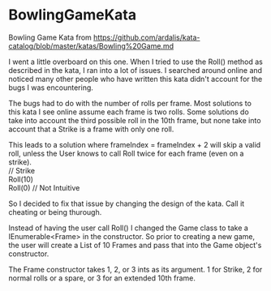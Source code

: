 # BowlingGameKata
Bowling Game Kata from https://github.com/ardalis/kata-catalog/blob/master/katas/Bowling%20Game.md

I went a little overboard on this one.  When I tried to use the Roll() method as described in the kata, I ran into a lot of issues.
I searched around online and noticed many other people who have written this kata didn't account for the bugs I was encountering.

The bugs had to do with the number of rolls per frame.  Most solutions to this kata I see online assume each frame is two rolls.
Some solutions do take into account the third possible roll in the 10th frame, but none take into account that a Strike is a frame with only one roll.

This leads to a solution where frameIndex = frameIndex + 2 will skip a valid roll, unless the User knows to call Roll twice for each frame (even on a strike). </br>
// Strike </br>
Roll(10) </br>
Roll(0) // Not Intuitive </br>

So I decided to fix that issue by changing the design of the kata.  Call it cheating or being thurough.

Instead of having the user call Roll() I changed the Game class to take a IEnumerable\<Frame\> in the constructor.
So prior to creating a new game, the user will create a List of 10 Frames and pass that into the Game object's constructor.

The Frame constructor takes 1, 2, or 3 ints as its argument. 1 for Strike, 2 for normal rolls or a spare, or 3 for an extended 10th frame.
